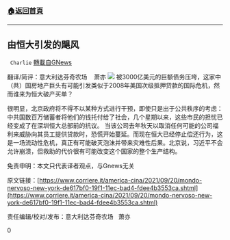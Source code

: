 ###  [:house:返回首頁](https://github.com/ourhimalayas/txt)
---


## 由恒大引发的飓风
` Charlie` [轉載自GNews](https://gnews.org/zh-hans/1544549/)

翻译/简评：意大利达芬奇农场    萧亦
![](https://assets.gnews.org/wp-content/uploads/2021/09/09202.jpg)
被3000亿美元的巨额债务压垮，这家中（共）国房地产巨头有可能引发类似于2008年美国次级抵押贷款的国际危机，然而谁来为恒大破产买单？

很明显，北京政府将不得不以某种方式进行干预，即使只是出于公共秩序的考虑：中共国数百万储蓄者将他们的钱托付给了社会，几个星期以来，这些市民的担忧已经变成了在深圳恒大总部前的抗议。 当该公司去年秋天以取消任何可能的公司福利来威胁向其员工提供贷款时，恐慌开始蔓延。而现在恒大已经停止偿还行为，这是一场流动性危机，真正有可能破灭泡沫并带来灾难性后果。北京说，习近平不会允许崩溃，但救助的代价很有可能改变这个国家的整个生产结构。

免责申明：本文只代表译者观点，与Gnews无关

原文链接：[https://www.corriere.it/america-cina/2021/09/20/mondo-nervoso-new-york-de617bf0-19f1-11ec-bad4-fdee4b3553ca.shtml](https://www.corriere.it/america-cina/2021/09/20/mondo-nervoso-new-york-de617bf0-19f1-11ec-bad4-fdee4b3553ca.shtml)

责任编辑/校对/发布：意大利达芬奇农场   萧亦

0
